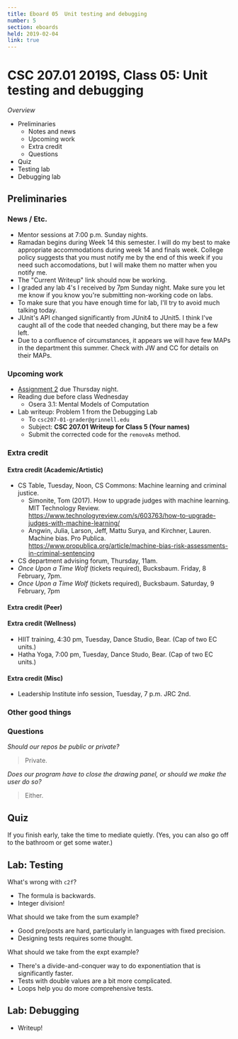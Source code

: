 ```yaml
---
title: Eboard 05  Unit testing and debugging
number: 5
section: eboards
held: 2019-02-04
link: true
---
```

CSC 207.01 2019S, Class 05:  Unit testing and debugging
=======================================================

_Overview_

* Preliminaries
    * Notes and news
    * Upcoming work
    * Extra credit
    * Questions
* Quiz
* Testing lab
* Debugging lab

Preliminaries
-------------

### News / Etc.

* Mentor sessions at 7:00 p.m. Sunday nights.
* Ramadan begins during Week 14 this semester.  I will do my best to make 
  appropriate accommodations during week 14 and finals week.  College policy
  suggests that you must notify me by the end of this week if you need
  such accomodations, but I will make them no matter when you notify me.
* The "Current Writeup" link should now be working.
* I graded any lab 4's I received by 7pm Sunday night.  Make sure you
  let me know if you know you're submitting non-working code on labs.
* To make sure that you have enough time for lab, I'll try to avoid
  much talking today.
* JUnit's API changed significantly from JUnit4 to JUnit5.  I think I've
  caught all of the code that needed changing, but there may be a few left.
* Due to a confluence of circumstances, it appears we will have few MAPs
  in the department this summer.  Check with JW and CC for details on 
  their MAPs.

### Upcoming work

* [Assignment 2](../assignments/assignment02) due Thursday night.
* Reading due before class Wednesday
    * Osera 3.1: Mental Models of Computation
* Lab writeup: Problem 1 from the Debugging Lab
    * To `csc207-01-grader@grinnell.edu`
    * Subject: **CSC 207.01 Writeup for Class 5 (Your names)**
    * Submit the corrected code for the `removeAs` method.

### Extra credit

#### Extra credit (Academic/Artistic)

* CS Table, Tuesday, Noon, CS Commons: Machine learning and criminal justice.
    * Simonite, Tom (2017).  How to upgrade judges with machine learning.  
    MIT Technology Review.
      <https://www.technologyreview.com/s/603763/how-to-upgrade-judges-with-machine-learning/>
    * Angwin, Julia, Larson, Jeff, Mattu Surya, and Kirchner, Lauren.  
      Machine bias.  Pro Publica.
      <https://www.propublica.org/article/machine-bias-risk-assessments-in-criminal-sentencing>
* CS department advising forum, Thursday, 11am.
* _Once Upon a Time Wolf_ (tickets required), Bucksbaum.
  Friday, 8 February, 7pm.
* _Once Upon a Time Wolf_ (tickets required), Bucksbaum.
  Saturday, 9 February, 7pm

#### Extra credit (Peer)

#### Extra credit (Wellness)

* HIIT training, 4:30 pm, Tuesday, Dance Studio, Bear.  (Cap of two EC units.)
* Hatha Yoga, 7:00 pm, Tuesday, Dance Studo, Bear.  (Cap of two EC units.)

#### Extra credit (Misc)

* Leadership Institute info session, Tuesday, 7 p.m. JRC 2nd.

### Other good things

### Questions

_Should our repos be public or private?_

> Private.

_Does our program have to close the drawing panel, or should we make
the user do so?_

> Either.

Quiz
----

If you finish early, take the time to mediate quietly.  (Yes, you can also
go off to the bathroom or get some water.)

Lab: Testing
------------

What's wrong with `c2f`?

* The formula is backwards.
* Integer division!

What should we take from the sum example?

* Good pre/posts are hard, particularly in languages with fixed precision.
* Designing tests requires some thought.

What should we take from the expt example?

* There's a divide-and-conquer way to do exponentiation that is
  significantly faster.
* Tests with double values are a bit more complicated.
* Loops help you do more comprehensive tests.

Lab: Debugging
--------------

* Writeup!
